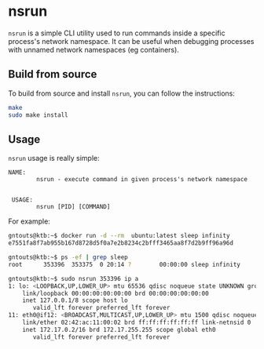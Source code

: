 # nsrun

`nsrun` is a simple CLI utility used to run commands inside a specific process's network namespace.
It can be useful when debugging processes with unnamed network namespaces (eg containers).

## Build from source

To build from source and install `nsrun`, you can follow the instructions:

```bash
make
sudo make install
```

## Usage

`nsrun` usage is really simple:

```text
NAME:
        nsrun - execute command in given process's network namespace
                         
 
 USAGE:
        nsrun [PID] [COMMAND]
```

For example:

```bash
gntouts@ktb:~$ docker run -d --rm  ubuntu:latest sleep infinity
e7551fa8f7ab955b167d8728d5f0a7e2b8234c2bfff3465aa8f7d2b9ff96a96d

gntouts@ktb:~$ ps -ef | grep sleep
root      353396  353375  0 20:14 ?        00:00:00 sleep infinity

gntouts@ktb:~$ sudo nsrun 353396 ip a
1: lo: <LOOPBACK,UP,LOWER_UP> mtu 65536 qdisc noqueue state UNKNOWN group default qlen 1000
    link/loopback 00:00:00:00:00:00 brd 00:00:00:00:00:00
    inet 127.0.0.1/8 scope host lo
       valid_lft forever preferred_lft forever
11: eth0@if12: <BROADCAST,MULTICAST,UP,LOWER_UP> mtu 1500 qdisc noqueue state UP group default 
    link/ether 02:42:ac:11:00:02 brd ff:ff:ff:ff:ff:ff link-netnsid 0
    inet 172.17.0.2/16 brd 172.17.255.255 scope global eth0
       valid_lft forever preferred_lft forever
```